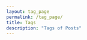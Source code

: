 ```yaml
---
layout: tag_page
permalink: /tag_page/
title: Tags
description: "Tags of Posts"
---
```


<!-- 

style: |
  #tag-cloud a.set-1 {
    background: HoneyDew;
  }
-->

